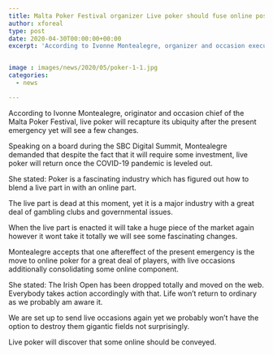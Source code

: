 ```yaml
---
title: Malta Poker Festival organizer Live poker should fuse online post-COVID
author: xforeal 
type: post
date: 2020-04-30T00:00:00+00:00
excerpt: 'According to Ivonne Montealegre, organizer and occasion executive of the Malta Poker Festival, live poker will recover its ubiquity after the present emergency yet will see some changes '


image : images/news/2020/05/poker-1-1.jpg
categories:
  - news

---
```

According to Ivonne Montealegre, originator and occasion chief of the Malta Poker Festival, live poker will recapture its ubiquity after the present emergency yet will see a few changes. 

Speaking on a board during the SBC Digital Summit, Montealegre demanded that despite the fact that it will require some investment, live poker will return once the COVID-19 pandemic is leveled out. 

She stated: Poker is a fascinating industry which has figured out how to blend a live part in with an online part. 

The live part is dead at this moment, yet it is a major industry with a great deal of gambling clubs and governmental issues. 

When the live part is enacted it will take a huge piece of the market again however it wont take it totally we will see some fascinating changes. 

Montealegre accepts that one aftereffect of the present emergency is the move to online poker for a great deal of players, with live occasions additionally consolidating some online component. 

She stated: The Irish Open has been dropped totally and moved on the web. Everybody takes action accordingly with that. Life won&#8217;t return to ordinary as we probably am aware it. 

We are set up to send live occasions again yet we probably won&#8217;t have the option to destroy them gigantic fields not surprisingly. 

Live poker will discover that some online should be conveyed.